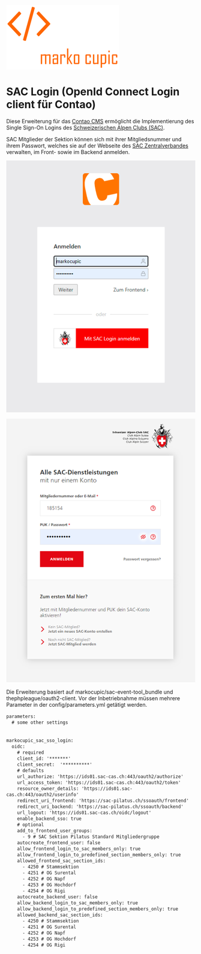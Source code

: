 ![Alt text](https://github.com/markocupic/markocupic/blob/main/logo.png "logo")

# SAC Login (OpenId Connect Login client für Contao)

Diese Erweiterung für das [Contao CMS]("https://contao.org") ermöglicht die Implementierung des Single Sign-On Logins des [Schweizerischen Alpen Clubs (SAC)]("https://sac-cas.ch").


SAC Mitglieder der Sektion können sich mit ihrer Mitgliedsnummer und ihrem Passwort, welches sie auf der Webseite des [SAC Zentralverbandes]("https://sac-cas.ch") verwalten, im Front- sowie im Backend anmelden.


![SAC Login](docs/img/screenshot_backend_readme.png)

![SAC Login](docs/img/screenshot_remote_login_form_readme.png)


Die Erweiterung basiert auf markocupic/sac-event-tool_bundle und thephpleague/oauth2-client. 
Vor der Inbetriebnahme müssen mehrere Parameter in der config/parameters.yml getätigt werden.

```
parameters:
  # some other settings


markocupic_sac_sso_login:
  oidc:
    # required
    client_id: '*******'
    client_secret:  '**********'
    # defaults
    url_authorize: 'https://ids01.sac-cas.ch:443/oauth2/authorize'
    url_access_token: 'https://ids01.sac-cas.ch:443/oauth2/token'
    resource_owner_details: 'https://ids01.sac-cas.ch:443/oauth2/userinfo'
    redirect_uri_frontend: 'https://sac-pilatus.ch/ssoauth/frontend'
    redirect_uri_backend: 'https://sac-pilatus.ch/ssoauth/backend'
    url_logout: 'https://ids01.sac-cas.ch/oidc/logout'
    enable_backend_sso: true
    # optional
    add_to_frontend_user_groups:
      - 9 # SAC Sektion Pilatus Standard Mitgliedergruppe
    autocreate_frontend_user: false
    allow_frontend_login_to_sac_members_only: true
    allow_frontend_login_to_predefined_section_members_only: true
    allowed_frontend_sac_section_ids:
      - 4250 # Stammsektion
      - 4251 # OG Surental
      - 4252 # OG Napf
      - 4253 # OG Hochdorf
      - 4254 # OG Rigi
    autocreate_backend_user: false
    allow_backend_login_to_sac_members_only: true
    allow_backend_login_to_predefined_section_members_only: true
    allowed_backend_sac_section_ids:
      - 4250 # Stammsektion
      - 4251 # OG Surental
      - 4252 # OG Napf
      - 4253 # OG Hochdorf
      - 4254 # OG Rigi

```
